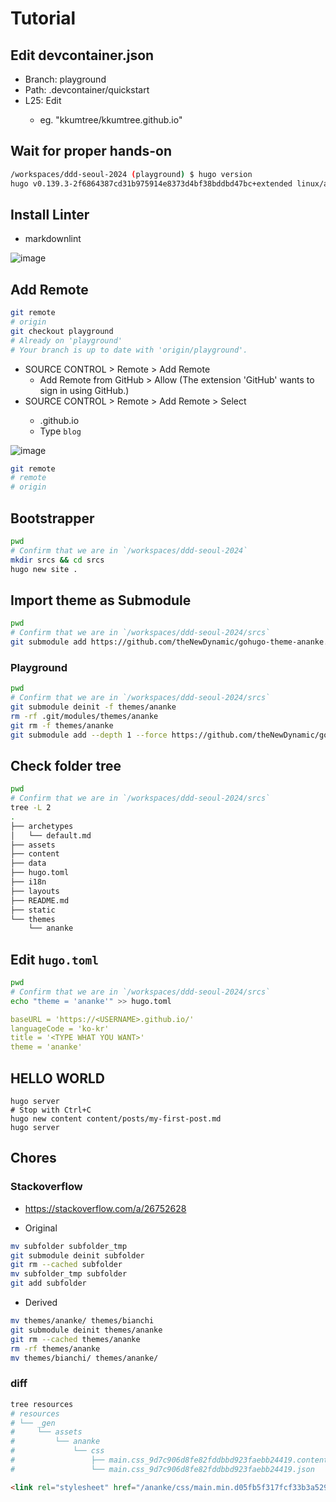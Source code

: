 # Tutorial 

## Edit devcontainer.json  

- Branch: playground  
- Path: .devcontainer/quickstart  
- L25: Edit <USERNAME>  
  - eg. "kkumtree/kkumtree.github.io"  

## Wait for proper hands-on  

```bash
/workspaces/ddd-seoul-2024 (playground) $ hugo version
hugo v0.139.3-2f6864387cd31b975914e8373d4bf38bddbd47bc+extended linux/amd64 BuildDate=2024-11-29T15:36:56Z VendorInfo=gohugoio
```

## Install Linter

- markdownlint

![image](https://github.com/user-attachments/assets/a3147e27-e21d-47c9-a711-aafe50cbbc87)

## Add Remote  

```bash
git remote
# origin  
git checkout playground
# Already on 'playground'
# Your branch is up to date with 'origin/playground'.
```

- SOURCE CONTROL > Remote > Add Remote  
  - Add Remote from GitHub > Allow (The extension 'GitHub' wants to sign in using GitHub.)  
- SOURCE CONTROL > Remote > Add Remote > Select <USERNAME>   
  - <USERNAME>.github.io  
  - Type `blog`    

![image](https://github.com/user-attachments/assets/7bfb42c8-5376-4735-9a9a-3ae2fa3682be)


```bash
git remote
# remote  
# origin
```

## Bootstrapper  

```bash
pwd
# Confirm that we are in `/workspaces/ddd-seoul-2024`
mkdir srcs && cd srcs
hugo new site . 
```

## Import theme as Submodule

```bash
pwd
# Confirm that we are in `/workspaces/ddd-seoul-2024/srcs`  
git submodule add https://github.com/theNewDynamic/gohugo-theme-ananke.git themes/ananke
```

### Playground

```bash
pwd
# Confirm that we are in `/workspaces/ddd-seoul-2024/srcs`
git submodule deinit -f themes/ananke
rm -rf .git/modules/themes/ananke
git rm -f themes/ananke
git submodule add --depth 1 --force https://github.com/theNewDynamic/gohugo-theme-ananke.git themes/ananke
```

## Check folder tree

```bash
pwd
# Confirm that we are in `/workspaces/ddd-seoul-2024/srcs`
tree -L 2
.
├── archetypes
│   └── default.md
├── assets
├── content
├── data
├── hugo.toml
├── i18n
├── layouts
├── README.md
├── static
└── themes
    └── ananke
```  

## Edit `hugo.toml`  

```bash  
pwd
# Confirm that we are in `/workspaces/ddd-seoul-2024/srcs`
echo "theme = 'ananke'" >> hugo.toml
```

```yaml
baseURL = 'https://<USERNAME>.github.io/'  
languageCode = 'ko-kr'  
title = '<TYPE WHAT YOU WANT>'  
theme = 'ananke'  
```

## 

## HELLO WORLD  

```
hugo server
# Stop with Ctrl+C
hugo new content content/posts/my-first-post.md
hugo server
```  

## Chores  

### Stackoverflow  

- <https://stackoverflow.com/a/26752628>  

- Original  

```bash  
mv subfolder subfolder_tmp  
git submodule deinit subfolder  
git rm --cached subfolder  
mv subfolder_tmp subfolder  
git add subfolder  
```  

- Derived  

```bash  
mv themes/ananke/ themes/bianchi
git submodule deinit themes/ananke
git rm --cached themes/ananke
rm -rf themes/ananke  
mv themes/bianchi/ themes/ananke/
```  

### diff

```bash
tree resources
# resources
# └── _gen
#     └── assets
#         └── ananke
#             └── css
#                 ├── main.css_9d7c906d8fe82fddbbd923faebb24419.content
#                 └── main.css_9d7c906d8fe82fddbbd923faebb24419.json
```

```html
<link rel="stylesheet" href="/ananke/css/main.min.d05fb5f317fcf33b3a52936399bdf6f47dc776516e1692e412ec7d76f4a5faa2.css" >
```
